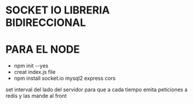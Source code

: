 # SOCKET IO LIBRERIA BIDIRECCIONAL

# PARA EL NODE
* npm init --yes
* creat index.js file
* npm install socket.io mysql2 express cors

set interval del lado del servidor para que a cada tiempo emita peticiones a redis y las mande al front